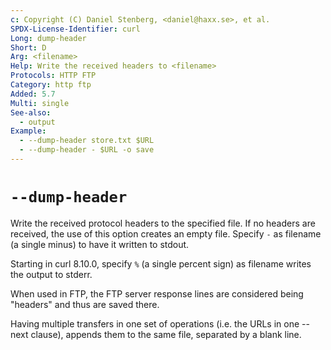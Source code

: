 ```yaml
---
c: Copyright (C) Daniel Stenberg, <daniel@haxx.se>, et al.
SPDX-License-Identifier: curl
Long: dump-header
Short: D
Arg: <filename>
Help: Write the received headers to <filename>
Protocols: HTTP FTP
Category: http ftp
Added: 5.7
Multi: single
See-also:
  - output
Example:
  - --dump-header store.txt $URL
  - --dump-header - $URL -o save
---
```


# `--dump-header`

Write the received protocol headers to the specified file. If no headers are
received, the use of this option creates an empty file. Specify `-` as
filename (a single minus) to have it written to stdout.

Starting in curl 8.10.0, specify `%` (a single percent sign) as filename
writes the output to stderr.

When used in FTP, the FTP server response lines are considered being "headers"
and thus are saved there.

Having multiple transfers in one set of operations (i.e. the URLs in one
--next clause), appends them to the same file, separated by a blank line.

